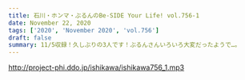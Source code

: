 ```yaml
---
title: 石川・ホンマ・ぶるんのBe-SIDE Your Life! vol.756-1
date: November 22, 2020
tags: ['2020', 'November 2020', 'vol.756']
draft: false
summary: 11/5収録！久しぶりの3人です！ぶるんさんいろいろ大変だったようで…。
---
```


http://project-phi.ddo.jp/ishikawa/ishikawa756_1.mp3
